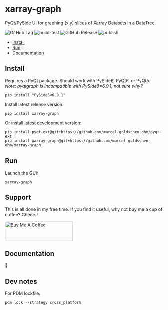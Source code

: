 # xarray-graph
PyQt/PySide UI for graphing (x,y) slices of Xarray Datasets in a DataTree.

![GitHub Tag](https://img.shields.io/github/v/tag/marcel-goldschen-ohm/xarray-graph?cacheSeconds=1)
![build-test](https://github.com/marcel-goldschen-ohm/xarray-graph/actions/workflows/build-test.yml/badge.svg)
![GitHub Release](https://img.shields.io/github/v/release/marcel-goldschen-ohm/xarray-graph?include_prereleases&cacheSeconds=1)
![publish](https://github.com/marcel-goldschen-ohm/xarray-graph/actions/workflows/publish.yml/badge.svg)

- [Install](#install)
- [Run](#run)
- [Documentation](#documentation)

## Install
Requires a PyQt package. Should work with PySide6, PyQt6, or PyQt5. *Note: pyqtgraph is incompatible with PySide6=6.9.1, not sure why?*
```shell
pip install "PySide6<6.9.1"
```
Install latest release version:
```shell
pip install xarray-graph
```
Or install latest development version:
```shell
pip install pyqt-ext@git+https://github.com/marcel-goldschen-ohm/pyqt-ext
pip install xarray-graph@git+https://github.com/marcel-goldschen-ohm/xarray-graph
```

## Run
Launch the GUI:
```shell
xarray-graph
```

## Support
This is all done in my free time. If you find it useful, why not buy me a cup of coffee? Cheers!

<a href="https://www.buymeacoffee.com/marcel.goldschen.ohm" target="_blank"><img src="https://cdn.buymeacoffee.com/buttons/v2/default-yellow.png" alt="Buy Me A Coffee" style="height: 60px !important;width: 217px !important;" ></a>

## Documentation
:construction:

## Dev notes
For PDM lockfile:
```
pdm lock --strategy cross_platform
```
